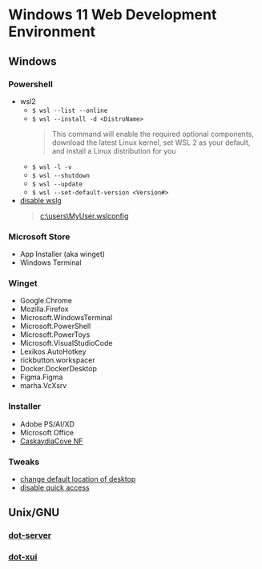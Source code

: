 # Windows 11 Web Development Environment

## Windows

### Powershell
* wsl2
  * `$ wsl --list --online`
  * `$ wsl --install -d <DistroName>`
      > This command will enable the required optional components, download the latest Linux kernel, set WSL 2 as your default, and install a Linux distribution for you
  * `$ wsl -l -v`
  * `$ wsl --shutdown`
  * `$ wsl --update`
  * `$ wsl --set-default-version <Version#>`
* [disable wslg](https://github.com/microsoft/wslg#wslg-system-distro)
  > [c:\users\MyUser\.wslconfig](https://github.com/audio333/dot-win/.wslconfig)

### Microsoft Store
* App Installer (aka winget)
* Windows Terminal

### Winget
* Google.Chrome
* Mozilla.Firefox
* Microsoft.WindowsTerminal
* Microsoft.PowerShell
* Microsoft.PowerToys
* Microsoft.VisualStudioCode
* Lexikos.AutoHotkey
* rickbutton.workspacer
* Docker.DockerDesktop
* Figma.Figma
* marha.VcXsrv

### Installer
* Adobe PS/AI/XD
* Microsoft Office
* [CaskaydiaCove NF](https://github.com/ryanoasis/nerd-fonts/releases/download/v2.1.0/CascadiaCode.zip)

### Tweaks
* [change default location of desktop](https://superuser.com/questions/328763/can-you-change-the-location-of-the-desktop-folder-in-windows)
* [disable quick access](https://vtcri.kayako.com/article/191-disable-quick-access-in-windows-10)


## Unix/GNU

### [dot-server](https://github.com/audio333/dot-server)
### [dot-xui](https://github.com/audio333/dot-xui)

